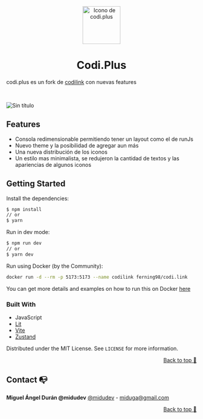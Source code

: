 <div align="center">
  
<img src="[https://github.com/user-attachments/assets/58023e49-5326-4282-b0c3-a9b0e7f17a2f](https://github.com/user-attachments/assets/6c377cbe-ab2e-4900-aa55-7d26fb0bf657)" width="100px" alt="Icono de codi.plus" >

# Codi.Plus

</div>

codi.plus es un fork de [codilink](https://github.com/midudev/codi.link) con nuevas features

<br>

![Sin título](https://github.com/user-attachments/assets/5af9f775-318b-4451-87ba-8f3f3bc2c27b)




## Features
- Consola redimensionable permitiendo tener un layout como el de runJs
- Nuevo theme y la posibilidad de agregar aun más
- Una nueva distribución de los iconos
- Un estilo mas minimalista, se redujeron la cantidad de textos y las apariencias de algunos iconos


## Getting Started

Install the dependencies:

```sh
$ npm install
// or
$ yarn
```

Run in dev mode:

```sh
$ npm run dev
// or
$ yarn dev
```

Run using Docker (by the Community):

```sh
docker run -d --rm -p 5173:5173 --name codilink ferning98/codi.link
```
You can get more details and examples on how to run this on Docker [here](https://hub.docker.com/r/ferning98/codi.link)

### Built With

- JavaScript
- [Lit](https://lit.dev)
- [Vite](https://vitejs.dev)
- [Zustand](https://zustand.surge.sh)

Distributed under the MIT License. See `LICENSE` for more information.

<p align="right"><a href="#top">Back to top 🔼</a></p>

## Contact 📭

**Miguel Ángel Durán @midudev**
[@midudev](https://twitter.com/midudev) - miduga@gmail.com

<p align="right"><a href="#top">Back to top 🔼</a></p>
